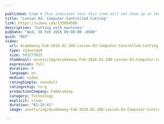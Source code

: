 ```yaml
---

published: true # this indicates that this item will not show up in the podcast feed
title: "Lesson 03: Computer-Controlled Cutting"
link: https://vimeo.com/155004500
description: "Cutting with machines"
pubDate: "Wed, 10 Feb 2016 09:00:00 -0500"
guid: "007"
video:
  url: Academany-Fab-2016.02.10D-Lesson-03-Computer-Controlled-Cutting.mp4
  type: video/mp4
  size: 501273815
  thumbnail: assets/img/Academany-Fab-2016.02.10D-Lesson-03-Computer-Controlled-Cutting-thumbnail.jpg
  expression: full
  duration: #
  language: en
  medium: video
  ratingSimple: nonadult
  ratingvchip: tv-g
  productionCompany: FabAcademy
  category: Technology
  explicit: clean
  duration: "01:15:41"
  image: assets/img/Academany-Fab-2016.02.10D-Lesson-03-Computer-Controlled-Cutting-full.jpg

---
```

